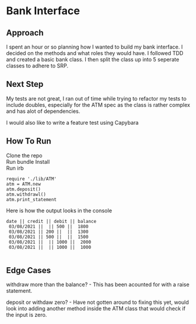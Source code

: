 # Bank Interface

## Approach

I spent an hour or so planning how I wanted to build my bank interface. I decided on the methods and what roles they would have. I followed TDD and created a basic bank class. I then split the class up into 5 seperate classes to adhere to SRP.

## Next Step

My tests are not great, I ran out of time while trying to refactor my tests to include doubles, especially for the ATM spec as the class is rather complex and has alot of dependencies.

I would also like to write a feature test using Capybara

## How To Run

Clone the repo <br />
Run bundle Install <br />
Run irb <br />

```
require './lib/ATM'
atm = ATM.new
atm.deposit()
atm.withdrawl()
atm.print_statement

```

Here is how the output looks in the console

```
date || credit || debit || balance 
 03/08/2021 ||  || 500 ||  1800 
 03/08/2021 || 200 ||  ||  1300 
 03/08/2021 || 500 ||  ||  1500 
 03/08/2021 ||  || 1000 ||  2000 
 03/08/2021 ||  || 1000 ||  1000 
 
 ```
## Edge Cases

withdraw more than the balance? - This has been acounted for with a raise statement.

deposit or withdaw zero? - Have not gotten around to fixing this yet, would look into adding another method inside the ATM class that would check if the input is zero.
